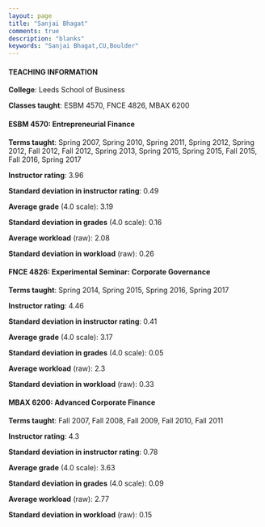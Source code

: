 ```yaml
---
layout: page
title: "Sanjai Bhagat" 
comments: true
description: "blanks"
keywords: "Sanjai Bhagat,CU,Boulder"
---
```

<head>
<script src="https://ajax.googleapis.com/ajax/libs/jquery/2.1.3/jquery.min.js"></script>
<script src="https://dl.dropboxusercontent.com/s/pc42nxpaw1ea4o9/highcharts.js?dl=0"></script>
<!-- <script src="../assets/js/highcharts.js"></script> -->
<style type="text/css">@font-face {
	font-family: "Bebas Neue";
	src: url(https://www.filehosting.org/file/details/544349/BebasNeue Regular.otf) format("opentype");
	}
	h1.Bebas { 
		font-family: "Bebas Neue", Verdana, Tahoma;
	}
</style>
</head>
	   
#### TEACHING INFORMATION

**College**: Leeds School of Business

**Classes taught**: ESBM 4570, FNCE 4826, MBAX 6200

#### ESBM 4570: Entrepreneurial Finance

**Terms taught**: Spring 2007, Spring 2010, Spring 2011, Spring 2012, Spring 2012, Fall 2012, Fall 2012, Spring 2013, Spring 2015, Spring 2015, Fall 2015, Fall 2016, Spring 2017

**Instructor rating**: 3.96

**Standard deviation in instructor rating**: 0.49

**Average grade** (4.0 scale): 3.19

**Standard deviation in grades** (4.0 scale): 0.16

**Average workload** (raw): 2.08

**Standard deviation in workload** (raw): 0.26

#### FNCE 4826: Experimental Seminar: Corporate Governance

**Terms taught**: Spring 2014, Spring 2015, Spring 2016, Spring 2017

**Instructor rating**: 4.46

**Standard deviation in instructor rating**: 0.41

**Average grade** (4.0 scale): 3.17

**Standard deviation in grades** (4.0 scale): 0.05

**Average workload** (raw): 2.3

**Standard deviation in workload** (raw): 0.33

#### MBAX 6200: Advanced Corporate Finance

**Terms taught**: Fall 2007, Fall 2008, Fall 2009, Fall 2010, Fall 2011

**Instructor rating**: 4.3

**Standard deviation in instructor rating**: 0.78

**Average grade** (4.0 scale): 3.63

**Standard deviation in grades** (4.0 scale): 0.09

**Average workload** (raw): 2.77

**Standard deviation in workload** (raw): 0.15

